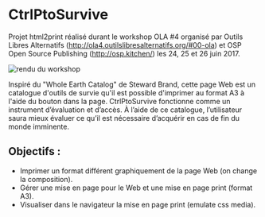# CtrlPtoSurvive
Projet html2print réalisé durant le workshop OLA #4 organisé par Outils Libres Alternatifs (http://ola4.outilslibresalternatifs.org/#00-ola) et OSP Open Source Publishing (http://osp.kitchen/) les 24, 25 et 26 juin 2017.

![rendu du workshop](http://ola4.outilslibresalternatifs.org/images/nicolas-01.png)

Inspiré du "Whole Earth Catalog" de Steward Brand, cette page Web est un catalogue d'outils de survie qu'il est possible d'imprimer au format A3 à l'aide du bouton dans la page.
CtrlPtoSurvive fonctionne comme un instrument d’évaluation et d’accès. À l’aide de ce catalogue, l’utilisateur saura mieux évaluer ce qu’il est nécessaire d’acquérir en cas de fin du monde imminente.

## Objectifs :

* Imprimer un format différent graphiquement de la page Web (on change la composition).
* Gérer une mise en page pour le Web et une mise en page print (format A3).
* Visualiser dans le navigateur la mise en page print (emulate css media).


